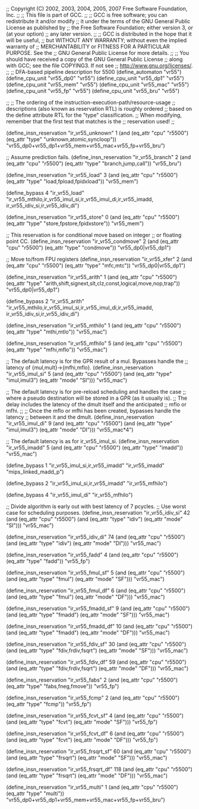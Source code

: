 ;; Copyright (C) 2002, 2003, 2004, 2005, 2007 Free Software Foundation, Inc.
;;
;; This file is part of GCC.
;;
;; GCC is free software; you can redistribute it and/or modify
;; it under the terms of the GNU General Public License as published by
;; the Free Software Foundation; either version 3, or (at your option)
;; any later version.
;;
;; GCC is distributed in the hope that it will be useful,
;; but WITHOUT ANY WARRANTY; without even the implied warranty of
;; MERCHANTABILITY or FITNESS FOR A PARTICULAR PURPOSE.  See the
;; GNU General Public License for more details.
;;
;; You should have received a copy of the GNU General Public License
;; along with GCC; see the file COPYING3.  If not see
;; <http://www.gnu.org/licenses/>.
;;
;; DFA-based pipeline description for 5500
(define_automaton "vr55")
(define_cpu_unit "vr55_dp0"     "vr55")
(define_cpu_unit "vr55_dp1"     "vr55")
(define_cpu_unit "vr55_mem"     "vr55")
(define_cpu_unit "vr55_mac"     "vr55")
(define_cpu_unit "vr55_fp"      "vr55")
(define_cpu_unit "vr55_bru"     "vr55")

;;
;; The ordering of the instruction-execution-path/resource-usage
;; descriptions (also known as reservation RTL) is roughly ordered
;; based on the define attribute RTL for the "type" classification.
;; When modifying, remember that the first test that matches is the
;; reservation used!
;;

(define_insn_reservation "ir_vr55_unknown" 1
  (and (eq_attr "cpu" "r5500")
       (eq_attr "type" "unknown,atomic,syncloop"))
  "vr55_dp0+vr55_dp1+vr55_mem+vr55_mac+vr55_fp+vr55_bru")

;; Assume prediction fails.
(define_insn_reservation "ir_vr55_branch" 2
  (and (eq_attr "cpu" "r5500")
       (eq_attr "type" "branch,jump,call"))
  "vr55_bru")

(define_insn_reservation "ir_vr55_load" 3
  (and (eq_attr "cpu" "r5500")
       (eq_attr "type" "load,fpload,fpidxload"))
  "vr55_mem")

(define_bypass 4
  "ir_vr55_load"
  "ir_vr55_mthilo,ir_vr55_imul_si,ir_vr55_imul_di,ir_vr55_imadd,
   ir_vr55_idiv_si,ir_vr55_idiv_di")

(define_insn_reservation "ir_vr55_store" 0
  (and (eq_attr "cpu" "r5500")
       (eq_attr "type" "store,fpstore,fpidxstore"))
  "vr55_mem")

;; This reservation is for conditional move based on integer
;; or floating point CC.
(define_insn_reservation "ir_vr55_condmove" 2
  (and (eq_attr "cpu" "r5500")
       (eq_attr "type" "condmove"))
  "vr55_dp0|vr55_dp1")

;; Move to/from FPU registers
(define_insn_reservation "ir_vr55_xfer" 2
  (and (eq_attr "cpu" "r5500")
       (eq_attr "type" "mfc,mtc"))
  "vr55_dp0|vr55_dp1")

(define_insn_reservation "ir_vr55_arith" 1
  (and (eq_attr "cpu" "r5500")
       (eq_attr "type" "arith,shift,signext,slt,clz,const,logical,move,nop,trap"))
  "vr55_dp0|vr55_dp1")

(define_bypass 2
  "ir_vr55_arith"
  "ir_vr55_mthilo,ir_vr55_imul_si,ir_vr55_imul_di,ir_vr55_imadd,
   ir_vr55_idiv_si,ir_vr55_idiv_di")

(define_insn_reservation "ir_vr55_mthilo" 1
  (and (eq_attr "cpu" "r5500")
       (eq_attr "type" "mthi,mtlo"))
  "vr55_mac")

(define_insn_reservation "ir_vr55_mfhilo" 5
  (and (eq_attr "cpu" "r5500")
       (eq_attr "type" "mfhi,mflo"))
  "vr55_mac")

;; The default latency is for the GPR result of a mul.  Bypasses handle the
;; latency of {mul,mult}->{mfhi,mflo}.
(define_insn_reservation "ir_vr55_imul_si" 5
  (and (eq_attr "cpu" "r5500")
       (and (eq_attr "type" "imul,imul3")
            (eq_attr "mode" "SI")))
  "vr55_mac")

;; The default latency is for pre-reload scheduling and handles the case
;; where a pseudo destination will be stored in a GPR (as it usually is).
;; The delay includes the latency of the dmult itself and the anticipated
;; mflo or mfhi.
;;
;; Once the mflo or mfhi has been created, bypasses handle the latency
;; between it and the dmult.
(define_insn_reservation "ir_vr55_imul_di" 9
  (and (eq_attr "cpu" "r5500")
       (and (eq_attr "type" "imul,imul3")
            (eq_attr "mode" "DI")))
  "vr55_mac*4")

;; The default latency is as for ir_vr55_imul_si.
(define_insn_reservation "ir_vr55_imadd" 5
  (and (eq_attr "cpu" "r5500")
       (eq_attr "type" "imadd"))
  "vr55_mac")

(define_bypass 1
  "ir_vr55_imul_si,ir_vr55_imadd"
  "ir_vr55_imadd"
  "mips_linked_madd_p")

(define_bypass 2
  "ir_vr55_imul_si,ir_vr55_imadd"
  "ir_vr55_mfhilo")

(define_bypass 4
  "ir_vr55_imul_di"
  "ir_vr55_mfhilo")

;; Divide algorithm is early out with best latency of 7 pcycles.
;; Use worst case for scheduling purposes.
(define_insn_reservation "ir_vr55_idiv_si" 42
  (and (eq_attr "cpu" "r5500")
       (and (eq_attr "type" "idiv")
            (eq_attr "mode" "SI")))
  "vr55_mac")

(define_insn_reservation "ir_vr55_idiv_di" 74
  (and (eq_attr "cpu" "r5500")
       (and (eq_attr "type" "idiv")
            (eq_attr "mode" "DI")))
  "vr55_mac")

(define_insn_reservation "ir_vr55_fadd" 4
  (and (eq_attr "cpu" "r5500")
       (eq_attr "type" "fadd"))
  "vr55_fp")

(define_insn_reservation "ir_vr55_fmul_sf" 5
  (and (eq_attr "cpu" "r5500")
       (and (eq_attr "type" "fmul")
            (eq_attr "mode" "SF")))
  "vr55_mac")

(define_insn_reservation "ir_vr55_fmul_df" 6
  (and (eq_attr "cpu" "r5500")
       (and (eq_attr "type" "fmul")
            (eq_attr "mode" "DF")))
  "vr55_mac")

(define_insn_reservation "ir_vr55_fmadd_sf" 9
  (and (eq_attr "cpu" "r5500")
       (and (eq_attr "type" "fmadd")
            (eq_attr "mode" "SF")))
  "vr55_mac")

(define_insn_reservation "ir_vr55_fmadd_df" 10
  (and (eq_attr "cpu" "r5500")
       (and (eq_attr "type" "fmadd")
            (eq_attr "mode" "DF")))
  "vr55_mac")

(define_insn_reservation "ir_vr55_fdiv_sf" 30
  (and (eq_attr "cpu" "r5500")
       (and (eq_attr "type" "fdiv,frdiv,fsqrt")
            (eq_attr "mode" "SF")))
  "vr55_mac")

(define_insn_reservation "ir_vr55_fdiv_df" 59
  (and (eq_attr "cpu" "r5500")
       (and (eq_attr "type" "fdiv,frdiv,fsqrt")
            (eq_attr "mode" "DF")))
  "vr55_mac")

(define_insn_reservation "ir_vr55_fabs" 2
  (and (eq_attr "cpu" "r5500")
       (eq_attr "type" "fabs,fneg,fmove"))
  "vr55_fp")

(define_insn_reservation "ir_vr55_fcmp" 2
  (and (eq_attr "cpu" "r5500")
       (eq_attr "type" "fcmp"))
  "vr55_fp")

(define_insn_reservation "ir_vr55_fcvt_sf" 4
  (and (eq_attr "cpu" "r5500")
       (and (eq_attr "type" "fcvt")
            (eq_attr "mode" "SF")))
  "vr55_fp")

(define_insn_reservation "ir_vr55_fcvt_df" 6
  (and (eq_attr "cpu" "r5500")
       (and (eq_attr "type" "fcvt")
            (eq_attr "mode" "DF")))
  "vr55_fp")

(define_insn_reservation "ir_vr55_frsqrt_sf" 60
  (and (eq_attr "cpu" "r5500")
       (and (eq_attr "type" "frsqrt")
            (eq_attr "mode" "SF")))
  "vr55_mac")

(define_insn_reservation "ir_vr55_frsqrt_df" 118
  (and (eq_attr "cpu" "r5500")
       (and (eq_attr "type" "frsqrt")
            (eq_attr "mode" "DF")))
  "vr55_mac")

(define_insn_reservation "ir_vr55_multi" 1
  (and (eq_attr "cpu" "r5500")
       (eq_attr "type" "multi"))
  "vr55_dp0+vr55_dp1+vr55_mem+vr55_mac+vr55_fp+vr55_bru")
